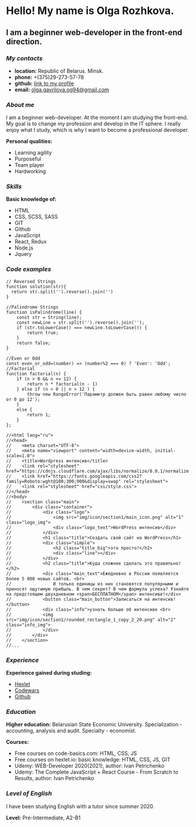 # Hello! My name is Olga Rozhkova. 
## I am a beginner web-developer in the front-end direction.

### *My contacts*
* **location:** Republic of Belarus. Minsk.
* **phone:** +(375)29-273-57-78
* **github:** [link to my profile](https://github.com/OlyaOR)
* **email:** olga.gavrilova.og94@gmail.com

### *About me*
I am a beginner web-developer. At the moment I am studying the front-end. My goal is to change my profession and develop in the IT sphere. I really enjoy what I study, which is why I want to become a professional developer.

**Personal qualities:**
* Learning agility
* Purposeful
* Team player
* Hardworking

### ***Skills***
**Basic knowledge of:**
* HTML
* CSS, SCSS, SASS
* GIT
* Github
* JavaScript
* React, Redux
* Node.js
* Jquery

### ***Code examples***
```
// Reversed Strings
function solution(str){
  return str.split('').reverse().join('')
}
```
```
//Palindrome Strings
function isPalindrome(line) {
    const str = String(line);
    const newLine = str.split('').reverse().join('');
    if (str.toLowerCase() === newLine.toLowerCase()) {
        return true;
    }
    return false;
}
```
```
//Even or Odd
const even_or_odd=(number) => (number%2 === 0) ? 'Even': 'Odd';
//Factorial
function factorial(n) {
    if (n > 0 && n <= 12) {
        return n * factorial(n - 1)
    } else if (n < 0 || n > 12 ) {
        throw new RangeError('Параметр должен быть равен любому число от 0 до 12');
    }
    else {
        return 1;
    }
};
```
```
//<html lang="ru">
//<head>
//    <meta charset="UTF-8">
//    <meta name="viewport" content="width=device-width, initial-scale=1.0">
//    <title>Wordpress интенсив</title>
//    <link rel="stylesheet" href="https://cdnjs.cloudflare.com/ajax/libs/normalize/8.0.1/normalize.min.css">
//    <link href="https://fonts.googleapis.com/css2?family=Roboto:wght@100;300;900&display=swap" rel="stylesheet">
//    <link rel="stylesheet" href="css/style.css">
//</head>
//<body>
//    <section class="main">
//        <div class="container">
//            <div class="logo">
//                <img src="img/icon/section1/main_icon.png" alt="1" class="logo_img">
//                <div class="logo_text">WordPress интенсив</div>
//            </div>
//            <h1 class="title">Создать свой сайт на WordPress</h1>
//            <div class="simple">
//                <h2 class="title_big">это просто!</h2>
//                <div class="line"></div>
//            </div>
//            <h2 class="title">Куда сложнее сделать это правильно!</h2>
//            <div class="main_text">Ежедневно в России появляется более 5 000 новых сайтов. <br>
//                И только единицы из них становятся популярными и приносят ощутимую прибыль. В чем секрет? В чем формула успеха? Узнайте на предстоящем двухдневном <span>БЕСПЛАТНОМ</span> интенсиве!</div>
//            <button class="main_button">Записаться на интенсив!</button>
//            <div class="info">узнать больше об интенсиве <br>
//            <img src="img/icon/section1/rounded_rectangle_1_copy_2_20.png" alt="2" class="info_img">
//            </div>
//        </div>
//    </section>
//...
```

### ***Experience***
**Experience gained during studing:**
* [Hexlet](https://ru.hexlet.io/my/learning/code_reviews)
* [Codewars](https://www.codewars.com/users/OlyaOR)
* [Github](https://github.com/OlyaOR?tab=repositories)

### *Education*
**Higher education:**
Belarusian State Economic University. Specialization - accounting, analysis and audit. Specialty - economist.

**Сourses:**
* Free courses on code-basics.com: HTML, CSS, JS
* Free courses on hexlet.io: basic knowledge: HTML, CSS, JS, GIT
* Udemy: WEB-Developer 2020(2021), author: Ivan Petrichenko
* Udemy: The Complete JavaScript + React Course - From Scratch to Results, author: Ivan Petrichenko

### *Level of English*
I have been studying English with a tutor since summer 2020.

**Level:** Pre-Intermediate, A2-B1
